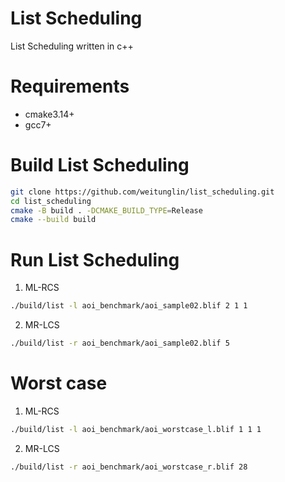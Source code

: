 # List Scheduling
List Scheduling written in c++

# Requirements
* cmake3.14+
* gcc7+

# Build List Scheduling
```sh
git clone https://github.com/weitunglin/list_scheduling.git
cd list_scheduling
cmake -B build . -DCMAKE_BUILD_TYPE=Release
cmake --build build
```

# Run List Scheduling

1. ML-RCS
```sh
./build/list -l aoi_benchmark/aoi_sample02.blif 2 1 1 
```

2. MR-LCS
```sh
./build/list -r aoi_benchmark/aoi_sample02.blif 5
```

# Worst case

1. ML-RCS
```sh
./build/list -l aoi_benchmark/aoi_worstcase_l.blif 1 1 1
```

2. MR-LCS
```sh
./build/list -r aoi_benchmark/aoi_worstcase_r.blif 28
```